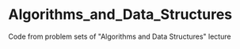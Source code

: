 # Algorithms_and_Data_Structures
Code from problem sets of "Algorithms and Data Structures" lecture
